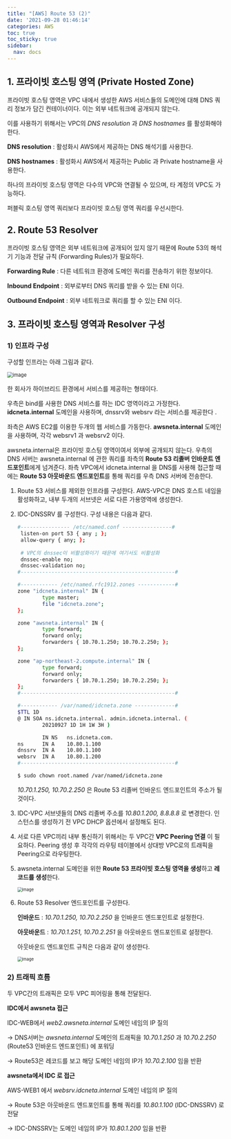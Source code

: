 ```yaml
---
title: "[AWS] Route 53 (2)"
date: '2021-09-28 01:46:14'
categories: AWS
toc: true
toc_sticky: true
sidebar:
  nav: docs
---
```

## 1. 프라이빗 호스팅 영역 (Private Hosted Zone)

프라이빗 호스팅 영역은 VPC 내에서 생성한 AWS 서비스들의 도메인에 대해 DNS 쿼리 정보가 담긴 컨테이너이다. 이는 외부 네트워크에 공개되지 않는다.

이를 사용하기 위해서는 VPC의 *DNS resolution* 과 *DNS hostnames* 를 활성화해야한다. 

**DNS resolution** : 활성화시 AWS에서 제공하는 DNS 해석기를 사용한다.

**DNS hostnames** : 활성화시 AWS에서 제공하는 Public 과 Private hostname을 사용한다. 

하나의 프라이빗 호스팅 영역은 다수의 VPC와 연결될 수 있으며, 타 계정의 VPC도 가능하다. 

퍼블릭 호스팅 영역 쿼리보다 프라이빗 호스팅 영역 쿼리를 우선시한다. 



## 2. Route 53 Resolver

프라이빗 호스팅 영역은 외부 네트워크에 공개되어 있지 않기 때문에 Route 53의 해석기 기능과 전달 규칙 (Forwarding Rules)가 필요하다. 

**Forwarding Rule** : 다른 네트워크 환경에 도메인 쿼리를 전송하기 위한 정보이다.

**Inbound Endpoint** : 외부로부터 DNS 쿼리를 받을 수 있는 ENI 이다.

**Outbound Endpoint** : 외부 네트워크로 쿼리를 할 수 있는 ENI 이다.



## 3. 프라이빗 호스팅 영역과 Resolver 구성

### 1) 인프라 구성

구성할 인프라는 아래 그림과 같다.

<img src="https://user-images.githubusercontent.com/60495897/135134821-f5ea8fdd-20c2-4a28-a588-faf702e7e272.png" alt="image" style="zoom:80%;" />



한 회사가 하이브리드 환경에서 서비스를 제공하는 형태이다.

우측은 bind를 사용한 DNS 서비스를 하는 IDC 영역이라고 가정한다. **idcneta.internal** 도메인을 사용하며, dnssrv와 websrv 라는 서비스를 제공한다 .

좌측은 AWS EC2를 이용한 두개의 웹 서비스를 가동한다. **awsneta.internal** 도메인을 사용하며, 각각 websrv1 과 websrv2 이다. 



awsneta.internal은 프라이빗 호스팅 영역이여서 외부에 공개되지 않는다. 우측의 DNS 서버는 awsneta.internal 에 관한 쿼리를 좌측의 **Route 53 리졸버 인바운트 엔드포인트**에게 넘겨준다. 좌측 VPC에서 idcneta.internal 을 DNS를 사용해 접근할 때에는 **Route 53 아웃바운드 엔드포인트**를 통해 쿼리를 우측 DNS 서버에 전송한다.



1. Route 53 서비스를 제외한 인프라를 구성한다. AWS-VPC은 DNS 호스트 네임을 활성화하고, 내부 두개의 서브넷은 서로 다른 가용영역에 생성한다. 

2. IDC-DNSSRV 를 구성한다. 구성 내용은 다음과 같다.

   ```bash
   #---------------- /etc/named.conf ----------------#
   	listen-on port 53 { any ; };
   	allow-query { any; };
   	
   	# VPC의 dnssec이 비활성화이기 때문에 여기서도 비활성화
   	dnssec-enable no;
   	dnssec-validation no;
   #--------------------------------------------------#	
   
   #------------ /etc/named.rfc1912.zones ------------#
   zone "idcneta.internal" IN {
           type master;
           file "idcneta.zone";
   };
   
   zone "awsneta.internal" IN {
           type forward;
           forward only;
           forwarders { 10.70.1.250; 10.70.2.250; };
   };
   
   zone "ap-northeast-2.compute.internal" IN {
           type forward;
           forward only;
           forwarders { 10.70.1.250; 10.70.2.250; };
   };
   #--------------------------------------------------#	
   
   #------------ /var/named/idcneta.zone -------------#
   $TTL 1D
   @ IN SOA ns.idcneta.internal. admin.idcneta.internal. (
           20210927 1D 1H 1W 3H )
   
           IN NS   ns.idcneta.com.
   ns      IN A    10.80.1.100
   dnssrv  IN A    10.80.1.100
   websrv  IN A    10.80.1.200
   #--------------------------------------------------#
   
   $ sudo chown root.named /var/named/idcneta.zone
   ```

   *10.70.1.250, 10.70.2.250* 은 Route 53 리졸버 인바운드 엔드포인트의 주소가 될 것이다.

   

3. IDC-VPC 서브넷들의 DNS 리졸버 주소를 *10.80.1.200, 8.8.8.8* 로 변경한다. 인스턴스를 생성하기 전 VPC DHCP 옵션에서 설정해도 된다.

   

4. 서로 다른 VPC끼리 내부 통신하기 위해서는 두 VPC간 **VPC Peering 연결** 이 필요하다. Peering 생성 후 각각의 라우팅 테이블에서 상대방 VPC로의 트래픽을 Peering으로 라우팅한다.

   

5. awsneta.internal 도메인을 위한 **Route 53 프라이빗 호스팅 영역을 생성**하고 **레코드를 생성**한다.

   <img src="https://user-images.githubusercontent.com/60495897/134941603-292c3bfa-6c1f-48ff-b7ab-985d30c1112b.png" alt="image" style="zoom:67%;" />

6. Route 53 Resolver 엔드포인트를 구성한다.

   **인바운드** : *10.70.1.250, 10.70.2.250* 을 인바운드 엔드포인트로 설정한다.

   **아웃바운드** : *10.70.1.251, 10.70.2.251* 을 아웃바운드 엔드포인트로 설정한다.

   아웃바운드 엔드포인트 규칙은 다음과 같이 생성한다.

   <img src="https://user-images.githubusercontent.com/60495897/134949257-a9c4306e-bd66-48b3-91a8-449a3f837f46.png" alt="image" style="zoom:67%;" />



### 2) 트래픽 흐름

두 VPC간의 트래픽은 모두 VPC 피어링을 통해 전달된다.

**IDC에서 awsneta 접근**

IDC-WEB에서 *web2.awsneta.internal* 도메인 네임의 IP 질의

-> DNS서버는 *awsneta.internal* 도메인의 트래픽을 *10.70.1.250* 과 *10.70.2.250* (Route53 인바운드 엔드포인트) 에 포워딩

-> Route53은 레코드를 보고 해당 도메인 네임의 IP가 *10.70.2.100* 임을 반환



**awsneta에서 IDC 로 접근**

AWS-WEB1 에서 *websrv.idcneta.internal* 도메인 네임의 IP 질의

-> Route 53은 아웃바운드 엔드포인트를 통해 쿼리를 *10.80.1.100* (IDC-DNSSRV) 로 전달

-> IDC-DNSSRV는 도메인 네임의 IP가 *10.80.1.200* 임을 반환

